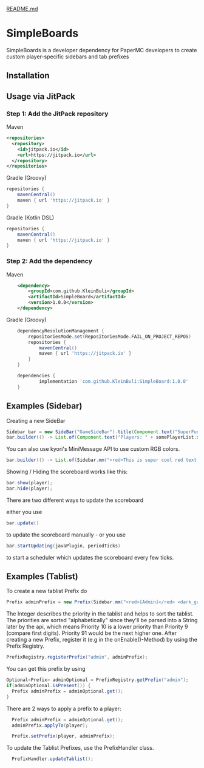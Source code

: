 [README.md](https://github.com/user-attachments/files/21567538/README.md)

# SimpleBoards

SimpleBoards is a developer dependency for PaperMC developers to create custom
player-specific sidebars and tab prefixes

## Installation

## Usage via JitPack

### Step 1: Add the JitPack repository

Maven
```xml
<repositories>
  <repository>
    <id>jitpack.io</id>
    <url>https://jitpack.io</url>
  </repository>
</repositories>
```

Gradle (Groovy)
```gradle
repositories {
    mavenCentral()
    maven { url 'https://jitpack.io' }
}
```

Gradle (Kotlin DSL)
```gradle
repositories {
    mavenCentral()
    maven { url 'https://jitpack.io' }
}
```

### Step 2: Add the dependency
Maven
```xml
	<dependency>
	    <groupId>com.github.KleinBuli</groupId>
	    <artifactId>SimpleBoard</artifactId>
	    <version>1.0.0</version>
	</dependency>
```

Gradle (Groovy)
```gradle
	dependencyResolutionManagement {
		repositoriesMode.set(RepositoriesMode.FAIL_ON_PROJECT_REPOS)
		repositories {
			mavenCentral()
			maven { url 'https://jitpack.io' }
		}
	}
```

```gradle (Kotlin DSL)
	dependencies {
	        implementation 'com.github.KleinBuli:SimpleBoard:1.0.0'
	}
```
## Examples (Sidebar)

Creating a new SideBar
```java
Sidebar bar = new SideBar("GameSideBar").title(Component.text("SuperFunGame"));
bar.builder(() -> List.of(Component.text("Players: " + somePlayerList.size());
```

You can also use kyori's MiniMessage API to use custom RGB colors.

```java
bar.builder(() -> List.of(Sidebar.mm("<red>This is super cool red text!</red>")));
```

Showing / Hiding the scoreboard works like this:

```java
bar.show(player);
bar.hide(player);
```

There are two different ways to update the scoreboard

either you use
```java
bar.update()
```
to update the scoreboard manually - or you use

```java
bar.startUpdating(javaPlugin, periodTicks)
```

to start a scheduler which updates the scoreboard every few ticks.

## Examples (Tablist)

To create a new tablist Prefix do
```java
Prefix adminPrefix = new Prefix(Sidebar.mm("<red>[Admin]</red> <dark_gray>|</dark_gray>", 0));

```

The Integer describes the priority in the tablist and helps to sort the tablist. 
The priorities are sorted "alphabetically" since they'll be parsed into a String later by the api,
which means Priority 10 is a lower priority than Priority 9 (compare first digits). 
Priority 91 would be the next higher one.
After creating a new Prefix, register it (e.g in the onEnable()-Method) by using the Prefix Registry.

```java 
PrefixRegistry.registerPrefix("admin", adminPrefix);
```

You can get this prefix by using
```java
Optional<Prefix> adminOptional = PrefixRegistry.getPrefix("admin");
if(adminOptional.isPresent()) {
  Prefix adminPrefix = adminOptional.get();
}
```

There are 2 ways to apply a prefix to a player:

```java
  Prefix adminPrefix = adminOptional.get();
  adminPrefix.applyTo(player);
```
```java
  Prefix.setPrefix(player, adminPrefix);

```

To update the Tablist Prefixes, use the PrefixHandler class.
```java
  PrefixHandler.updateTablist();
```
